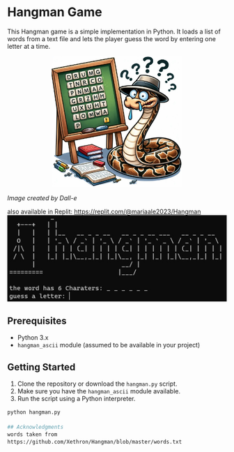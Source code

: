 

# Hangman Game

This Hangman game is a simple implementation in Python. It loads a list of words from a text file and lets the player guess the word by entering one letter at a time.

<div style="text-align:center">
  <img src="hangman.jpg" alt="hangman" width="300"/>
</div>

*Image created by Dall-e*



also available in Replit:
https://replit.com/@mariaale2023/Hangman
![Screenshot](Screenshot.jpg)



## Prerequisites

- Python 3.x
- `hangman_ascii` module (assumed to be available in your project)

## Getting Started

1. Clone the repository or download the `hangman.py` script.
2. Make sure you have the `hangman_ascii` module available.
3. Run the script using a Python interpreter.

```bash
python hangman.py

## Acknowledgments
words taken from 
https://github.com/Xethron/Hangman/blob/master/words.txt